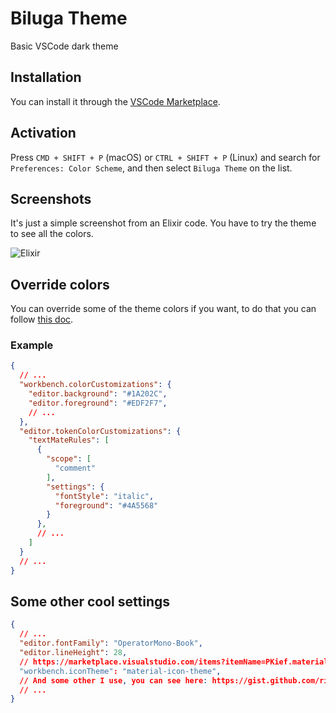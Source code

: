 # Biluga Theme

Basic VSCode dark theme

## Installation

You can install it through the [VSCode Marketplace](https://marketplace.visualstudio.com/items?itemName=ricardoruwer.bilugatheme).

## Activation

Press `CMD + SHIFT + P` (macOS) or `CTRL + SHIFT + P` (Linux) and search for `Preferences: Color Scheme`, and then select `Biluga Theme` on the list.

## Screenshots

It's just a simple screenshot from an Elixir code. You have to try the theme to see all the colors.

![Elixir](https://i.imgur.com/jPiyRuf.png)

## Override colors

You can override some of the theme colors if you want, to do that you can follow [this doc](https://code.visualstudio.com/docs/getstarted/themes#_customizing-a-color-theme).

### Example

```json
{
  // ...
  "workbench.colorCustomizations": {
    "editor.background": "#1A202C",
    "editor.foreground": "#EDF2F7",
    // ...
  },
  "editor.tokenColorCustomizations": {
    "textMateRules": [
      {
        "scope": [
          "comment"
        ],
        "settings": {
          "fontStyle": "italic",
          "foreground": "#4A5568"
        }
      },
      // ...
    ]
  }
  // ...
}
```

## Some other cool settings

```json
{
  // ...
  "editor.fontFamily": "OperatorMono-Book",
  "editor.lineHeight": 28,
  // https://marketplace.visualstudio.com/items?itemName=PKief.material-icon-theme
  "workbench.iconTheme": "material-icon-theme",
  // And some other I use, you can see here: https://gist.github.com/ricardoruwer/b67986152b239fb27ffb488d156de7d3#file-settings-json
  // ...
}
```
